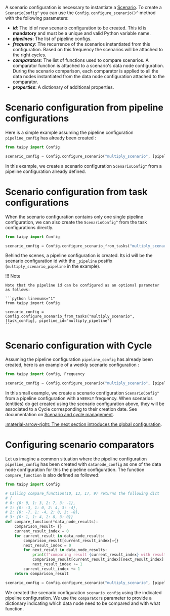 A scenario configuration is necessary to instantiate a [Scenario](../concepts/scenario.md). To create a
`ScenarioConfig^` you can use the `Config.configure_scenario()^` method with the following parameters:

- _**id**_: The id of new scenario configuration to be created. This id is **mandatory** and must be a unique and valid
  Python variable name.
- _**pipelines**_: The list of pipeline configs.
- _**frequency**_: The recurrence of the scenarios instantiated from this configuration. Based on this frequency the
  scenarios will be attached to the right cycles.
- _**comparators**_: The list of functions used to compare scenarios. A comparator function is attached to a
  scenario's data node configuration. During the scenario comparison, each comparator is applied to all the data
  nodes instantiated from the data node configuration attached to the comparator.
- _**properties**_: A dictionary of additional properties.

# Scenario configuration from pipeline configurations
Here is a simple example assuming the pipeline configuration `pipeline_config` has already been created :

```python linenums="1"
from taipy import Config

scenario_config = Config.configure_scenario("multiply_scenario", [pipeline_config])
```

In this example, we create a scenario configuration `ScenarioConfig^` from a pipeline configuration already defined.


# Scenario configuration from task configurations

When the scenario configuration contains only one single pipeline configuration, we can also create the
`ScenarioConfig^` from the task configurations directly.

```python linenums="1"
from taipy import Config

scenario_config = Config.configure_scenario_from_tasks("multiply_scenario", [task_config])
```

Behind the scenes, a pipeline configuration is created. Its id will be the scenario configuration id with the
`_pipeline` postfix (`multiply_scenario_pipeline` in the example).

!!! Note

    Note that the pipeline id can be configured as an optional parameter as follows:

    ```python linenums="1"
    from taipy import Config

    scenario_config = Config.configure_scenario_from_tasks("multiply_scenario", [task_config], pipeline_id="multiply_pipeline")
    ```

# Scenario configuration with Cycle

Assuming the pipeline configuration `pipeline_config` has already been created, here is an example of a weekly
scenario configuration :

```python  linenums="1"
from taipy import Config, Frequency

scenario_config = Config.configure_scenario("multiply_scenario", [pipeline_config], Frequency.WEEKLY)
```

In this small example, we create a scenario configuration `ScenarioConfig^` from a pipeline configuration with a
`WEEKLY` frequency. When scenarios (entities) do get created using the scenario configuration above, they will be
associated to a Cycle corresponding to their creation date. See documentation on
[Scenario and cycle management](../entities/scenario-cycle-mgt.md).

[:material-arrow-right: The next section introduces the global configuration](global-config.md).

# Configuring scenario comparators

Let us imagine a common situation where the pipeline configuration `pipeline_config` has been created with `datanode_config` as one of the data node configuration for this the pipeline configuration.
The function `compare_function` is also defined as followed:

```python
from taipy import Config

# Calling compare_function(10, 13, 17, 9) returns the following dict
# {
# 0: {0: 0, 1: 3, 2: 7, 3: -1},
# 1: {0: -3, 1: 0, 2: 4, 3: -4},
# 2: {0: -7, 1: -4, 2: 0, 3: -8},
# 3: {0: 1, 1: 4, 2: 8, 3: 0}}
def compare_function(*data_node_results):
    comparison_result= {}
    current_result_index = 0
    for current_result in data_node_results:
        comparison_result[current_result_index]={}
        next_result_index = 0
        for next_result in data_node_results:
            print(f"comparing result {current_result_index} with result {next_result_index}")
            comparison_result[current_result_index][next_result_index] = next_result - current_result
            next_result_index += 1
        current_result_index += 1
    return comparison_result

scenario_config = Config.configure_scenario("multiply_scenario", [pipeline_config], comparators={datanode_config.id: compare_function})
```

We created the scenario configuration `scenario_config` using the indicated pipeline configuration. We use the `comparators` parameter to provide a dictionary indicating which data node need to be compared and with what function.
